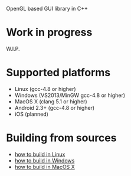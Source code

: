 OpenGL based GUI library in C++

# Work in progress #
W.I.P.

# Supported platforms #
  * Linux (gcc-4.8 or higher)
  * Windows (VS2013/MinGW gcc-4.8 or higher)
  * MacOS X (clang 5.1 or higher)
  * Android 2.3+ (gcc-4.8 or higher)
  * iOS (planned)

# Building from sources #
  * [how to build in Linux](BuildingInLinux.md)
  * [how to build in Windows](BuildingInMSYS.md)
  * [how to build in MacOS X](BuildingInMacOSX.md)
